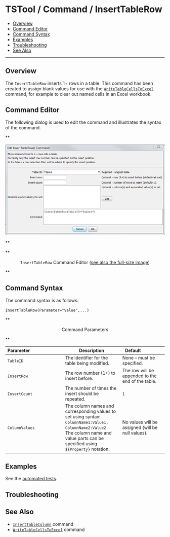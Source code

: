 # TSTool / Command / InsertTableRow #

* [Overview](#overview)
* [Command Editor](#command-editor)
* [Command Syntax](#command-syntax)
* [Examples](#examples)
* [Troubleshooting](#troubleshooting)
* [See Also](#see-also)

-------------------------

## Overview ##

The `InsertTableRow` inserts 1+ rows in a table.
This command has been created to assign blank values for use with the
[`WriteTableCellsToExcel`](../WriteTableCellsToExcel/WriteTableCellsToExcel.md) command,
for example to clear out named cells in an Excel workbook.

## Command Editor ##

The following dialog is used to edit the command and illustrates the syntax of the command.

**<p style="text-align: center;">
![InsertTableRow](InsertTableRow.png)
</p>**

**<p style="text-align: center;">
`InsertTableRow` Command Editor (<a href="../InsertTableRow.png">see also the full-size image</a>)
</p>**

## Command Syntax ##

The command syntax is as follows:

```text
InsertTableRow(Parameter="Value",...)
```
**<p style="text-align: center;">
Command Parameters
</p>**

| **Parameter**&nbsp;&nbsp;&nbsp;&nbsp;&nbsp;&nbsp;&nbsp;&nbsp;&nbsp;&nbsp;&nbsp;&nbsp;&nbsp;&nbsp;&nbsp;&nbsp;&nbsp;&nbsp;&nbsp;&nbsp;&nbsp;&nbsp;&nbsp;&nbsp;&nbsp;&nbsp; | **Description** | **Default**&nbsp;&nbsp;&nbsp;&nbsp;&nbsp;&nbsp;&nbsp;&nbsp;&nbsp;&nbsp;&nbsp;&nbsp;&nbsp;&nbsp;&nbsp;&nbsp; |
| --------------|-----------------|----------------- |
|`TableID`|The identifier for the table being modified.|None – must be specified.|
|`InsertRow`|The row number (1+) to insert before.|The row will be appended to the end of the table.|
|`InsertCount`|The number of times the insert should be repeated.|`1`|
|`ColumnValues`|The column names and corresponding values to set using syntax:<br>`ColumnName1:Value1, ColumnName2:Value2`<br>The column name and value parts can be specified using `${Property}` notation.|No values will be assigned (will be null values).|

## Examples ##

See the [automated tests](https://github.com/OpenCDSS/cdss-app-tstool-test/tree/master/test/regression/commands/general/InsertTableRow).

## Troubleshooting ##

## See Also ##

* [`InsertTableColumn`](../InsertTableColumn/InsertTableColumn.md) command
* [`WriteTableCellsToExcel`](../WriteTableCellsToExcel/WriteTableCellsToExcel.md) command
